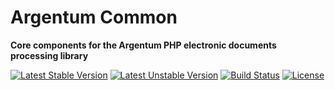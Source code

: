 # Argentum Common

**Core components for the Argentum PHP electronic documents processing library**

[![Latest Stable Version](https://poser.pugx.org/gregoriohc/argentum-common/v/stable)](https://packagist.org/packages/gregoriohc/argentum-common)
[![Latest Unstable Version](https://poser.pugx.org/gregoriohc/argentum-common/v/unstable)](https://packagist.org/packages/gregoriohc/argentum-common)
[![Build Status](https://secure.travis-ci.org/gregoriohc/argentum-common.svg)](http://travis-ci.org/gregoriohc/argentum-common)
[![License](https://poser.pugx.org/gregoriohc/argentum-common/license)](https://packagist.org/packages/gregoriohc/argentum-common)
